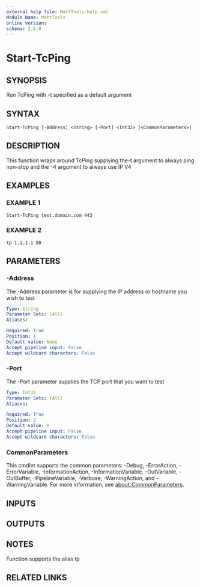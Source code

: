 ```yaml
---
external help file: MattTools-help.xml
Module Name: MattTools
online version:
schema: 2.0.0
---
```


# Start-TcPing

## SYNOPSIS
Run TcPing with -t specified as a default argument

## SYNTAX

```
Start-TcPing [-Address] <String> [-Port] <Int32> [<CommonParameters>]
```

## DESCRIPTION
This function wraps around TcPing supplying the-t argument to always ping non-stop and the -4 argument to always use IP V4

## EXAMPLES

### EXAMPLE 1
```
Start-TcPing test.domain.com 443
```

### EXAMPLE 2
```
tp 1.1.1.1 80
```

## PARAMETERS

### -Address
The -Address parameter is for supplying the IP address or hostname you wish to test

```yaml
Type: String
Parameter Sets: (All)
Aliases:

Required: True
Position: 1
Default value: None
Accept pipeline input: False
Accept wildcard characters: False
```

### -Port
The -Port parameter supplies the TCP port that you want to test

```yaml
Type: Int32
Parameter Sets: (All)
Aliases:

Required: True
Position: 2
Default value: 0
Accept pipeline input: False
Accept wildcard characters: False
```

### CommonParameters
This cmdlet supports the common parameters: -Debug, -ErrorAction, -ErrorVariable, -InformationAction, -InformationVariable, -OutVariable, -OutBuffer, -PipelineVariable, -Verbose, -WarningAction, and -WarningVariable. For more information, see [about_CommonParameters](http://go.microsoft.com/fwlink/?LinkID=113216).

## INPUTS

## OUTPUTS

## NOTES
Function supports the alias tp

## RELATED LINKS
